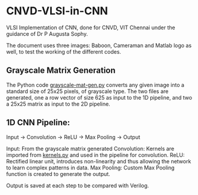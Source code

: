 # CNVD-VLSI-in-CNN
VLSI Implementation of CNN, done for CNVD, VIT Chennai under the guidance of Dr P Augusta Sophy.

The document uses three images: Baboon, Cameraman and Matlab logo as well, to test the working of the different codes.

## Grayscale Matrix Generation

The Python code [grayscale-mat-gen.py](grayscale-mat-gen.py) converts any given image into a standard size of 25x25 pixels, of grayscale type. The two files are generated, one a row vector of size 625 as input to the 1D pipeline, and two a 25x25 matrix as input to the 2D pipeline.

## 1D CNN Pipeline:

Input → Convolution → ReLU → Max Pooling → Output

Input: From the grayscale matrix generated
Convolution: Kernels are imported from [kernels.py](kernels.py) and used in the pipeline for convolution.
ReLU: Rectified linear unit, introduces non-linearity and thus allowing the network to learn complex patterns in data.
Max Pooling: Custom Max Pooling function is created to generate the output.

Output is saved at each step to be compared with Verilog.